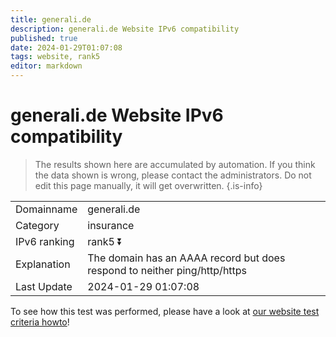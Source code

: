 ```yaml
---
title: generali.de
description: generali.de Website IPv6 compatibility
published: true
date: 2024-01-29T01:07:08
tags: website, rank5
editor: markdown
---
```


# generali.de Website IPv6 compatibility

> The results shown here are accumulated by automation. If you think the data shown is wrong, please contact the administrators. 
> Do not edit this page manually, it will get overwritten.
{.is-info}


|   |   |
| - | - |
| Domainname | generali.de
| Category | insurance |
| IPv6 ranking | rank5 :arrow_double_down: |
| Explanation | The domain has an AAAA record but does respond to neither ping/http/https |
| Last Update | 2024-01-29 01:07:08 |

To see how this test was performed, please have a look at [our website test criteria howto](/howto/testcriteria/website)!

